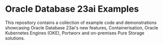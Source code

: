 # Oracle Database 23ai Examples
This repository contains a collection of example code and demonstrations showcasing Oracle Database 23ai's new features, Containerisation, Oracle Kubernetes Engines (OKE), Portworx and on-premises Pure Storage solutions. 
